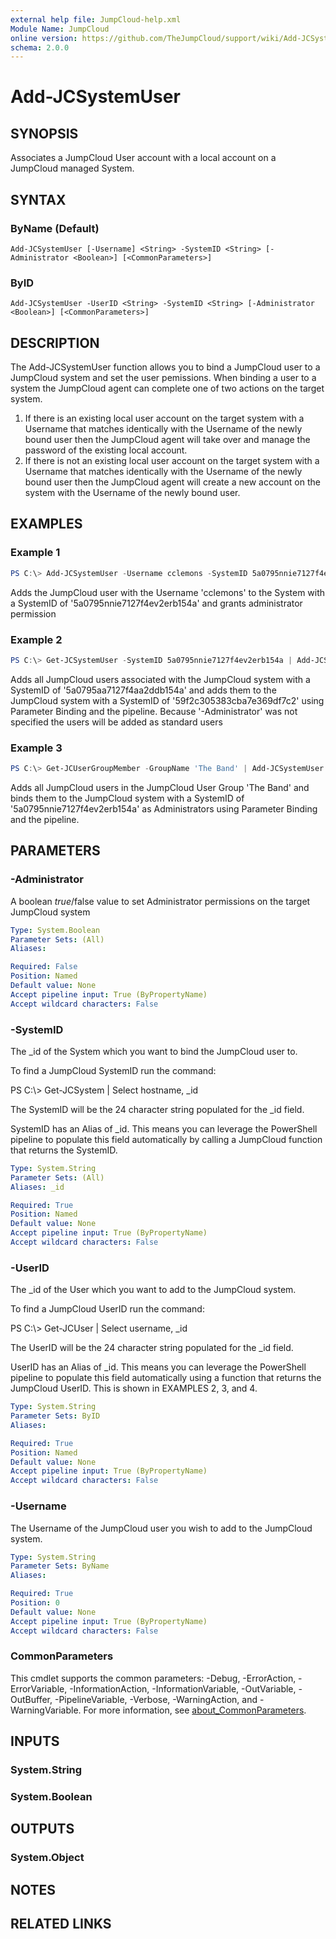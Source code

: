 ```yaml
---
external help file: JumpCloud-help.xml
Module Name: JumpCloud
online version: https://github.com/TheJumpCloud/support/wiki/Add-JCSystemUser
schema: 2.0.0
---
```


# Add-JCSystemUser

## SYNOPSIS
Associates a JumpCloud User account with a local account on a JumpCloud managed System.

## SYNTAX

### ByName (Default)
```
Add-JCSystemUser [-Username] <String> -SystemID <String> [-Administrator <Boolean>] [<CommonParameters>]
```

### ByID
```
Add-JCSystemUser -UserID <String> -SystemID <String> [-Administrator <Boolean>] [<CommonParameters>]
```

## DESCRIPTION
The Add-JCSystemUser function allows you to bind a JumpCloud user to a JumpCloud system and set the user pemissions. When binding a user to a system the JumpCloud agent can complete one of two actions on the target system.
1. If there is an existing local user account on the target system with a Username that matches identically with the Username of the newly bound user then the JumpCloud agent will take over and manage the password of the existing local account.
1. If there is not an existing local user account on the target system with a Username that matches identically with the Username of the newly bound user then the JumpCloud agent will create a new account on the system with the Username of the newly bound user.

## EXAMPLES

### Example 1
```powershell
PS C:\> Add-JCSystemUser -Username cclemons -SystemID 5a0795nnie7127f4ev2erb154a -Administrator $True
```

Adds the JumpCloud user with the Username 'cclemons' to the System with a SystemID of '5a0795nnie7127f4ev2erb154a' and grants administrator permission

### Example 2
```powershell
PS C:\> Get-JCSystemUser -SystemID 5a0795nnie7127f4ev2erb154a | Add-JCSystemUser -SystemID 59f2c305383cba7e369df7c2
```

Adds all JumpCloud users associated with the JumpCloud system with a SystemID of '5a0795aa7127f4aa2ddb154a' and adds them to the JumpCloud system with a SystemID of '59f2c305383cba7e369df7c2' using Parameter Binding and the pipeline. Because '-Administrator' was not specified the users will be added as standard users

### Example 3
```powershell
PS C:\> Get-JCUserGroupMember -GroupName 'The Band' | Add-JCSystemUser -SystemID 5a0795nnie7127f4ev2erb154a -Administrator $True
```

Adds all JumpCloud users in the JumpCloud User Group 'The Band' and binds them to the JumpCloud system with a SystemID of '5a0795nnie7127f4ev2erb154a' as Administrators using Parameter Binding and the pipeline.

## PARAMETERS

### -Administrator
A boolean $true/$false value to set Administrator permissions on the target JumpCloud system

```yaml
Type: System.Boolean
Parameter Sets: (All)
Aliases:

Required: False
Position: Named
Default value: None
Accept pipeline input: True (ByPropertyName)
Accept wildcard characters: False
```

### -SystemID
The _id of the System which you want to bind the JumpCloud user to.

To find a JumpCloud SystemID run the command:

PS C:\\\> Get-JCSystem | Select hostname, _id

The SystemID will be the 24 character string populated for the _id field.

SystemID has an Alias of _id.
This means you can leverage the PowerShell pipeline to populate this field automatically by calling a JumpCloud function that returns the SystemID.

```yaml
Type: System.String
Parameter Sets: (All)
Aliases: _id

Required: True
Position: Named
Default value: None
Accept pipeline input: True (ByPropertyName)
Accept wildcard characters: False
```

### -UserID
The _id of the User which you want to add to the JumpCloud system.

To find a JumpCloud UserID run the command:

PS C:\\\> Get-JCUser | Select username, _id

The UserID will be the 24 character string populated for the _id field.

UserID has an Alias of _id.
This means you can leverage the PowerShell pipeline to populate this field automatically using a function that returns the JumpCloud UserID.
This is shown in EXAMPLES 2, 3, and 4.

```yaml
Type: System.String
Parameter Sets: ByID
Aliases:

Required: True
Position: Named
Default value: None
Accept pipeline input: True (ByPropertyName)
Accept wildcard characters: False
```

### -Username
The Username of the JumpCloud user you wish to add to the JumpCloud system.

```yaml
Type: System.String
Parameter Sets: ByName
Aliases:

Required: True
Position: 0
Default value: None
Accept pipeline input: True (ByPropertyName)
Accept wildcard characters: False
```

### CommonParameters
This cmdlet supports the common parameters: -Debug, -ErrorAction, -ErrorVariable, -InformationAction, -InformationVariable, -OutVariable, -OutBuffer, -PipelineVariable, -Verbose, -WarningAction, and -WarningVariable. For more information, see [about_CommonParameters](http://go.microsoft.com/fwlink/?LinkID=113216).

## INPUTS

### System.String

### System.Boolean

## OUTPUTS

### System.Object
## NOTES

## RELATED LINKS
